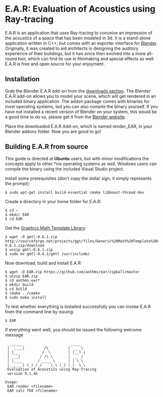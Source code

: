 E.A.R: Evaluation of Acoustics using Ray-tracing
================================================

E.A.R is an application that uses Ray-tracing to conceive an impression of the acoustics of a space that has been modeled in 3d. It is a stand-alone application written in C++, but comes with an exporter interface for [Blender](http://www.blender.org). Originally, it was created to aid architects in designing the auditory experience of their buildings, but it has since then evolved into a more all-round tool, which can find its use in filmmaking and special effects as well. E.A.R is free and open source for your enjoyment.

Installation
------------
Grab the Blender E.A.R add-on from the [downloads section](https://github.com/aothms/ear/downloads). The Blender E.A.R add-on allows you to model your scene, which will get rendered in an included binary application. The addon package comes with binaries for most operating systems, but you can also compile the binary yourself. If you have not installed a recent version of Blender on your system, this would be a good time to do so, please get it from the [Blender website](http://www.blender.org/download/get-blender/).

Place the downloaded E.A.R Add-on, which is named render_EAR, in your Blender addons folder. Now you are good to go!

Building E.A.R from source
--------------------------
This guide is directed at **Ubuntu** users, but with minor modifications the concepts apply to other *nix operating systems as well. Windows users can compile the binary using the included Visual Studio project.

Install some prerequisites (don't copy the dollar sign, it simply represents the prompt):

    $ sudo apt-get install build-essential cmake libboost-thread-dev
    
Create a directory in your home folder for E.A.R:  

    $ cd ~
    $ mkdir EAR
    $ cd EAR   
    
Get the [Graphics Math Template Library](http://ggt.sourceforge.net/): 
 
    $ wget -O gmtl-0.6.1.zip http://sourceforge.net/projects/ggt/files/Generic%20Math%20Template%20Library/0.6.1/gmtl-0.6.1.zip/download
    $ unzip gmtl-0.6.1.zip
    $ sudo mv gmtl-0.6.1/gmtl /usr/include/    
    
Now download, build and install E.A.R:

    $ wget -O EAR.zip https://github.com/aothms/ear/zipball/master
    $ unzip EAR.zip
    $ cd aothms-ear*
    $ mkdir build
    $ cd build
    $ cmake ../cmake
    $ sudo make install
    
To test whether everything is installed successfully you can invoke E.A.R from the command line by issuing: 

    $ EAR
    
If everything went well, you should be issued the following welcome message

      ______                      _____  
     |  ____|         /\         |  __ \ 
     | |__           /  \        | |__) | 
     |  __|         / /\ \       |  _  / 
     | |____       / ____ \      | | \ \ 
     |______| (_) /_/    \_\ (_) |_|  \_\
     Evaluation of Acoustics using Ray-tracing
     version 0.1.4b

    Usage:
     EAR render <filename>
     EAR calc T60 <filename>
